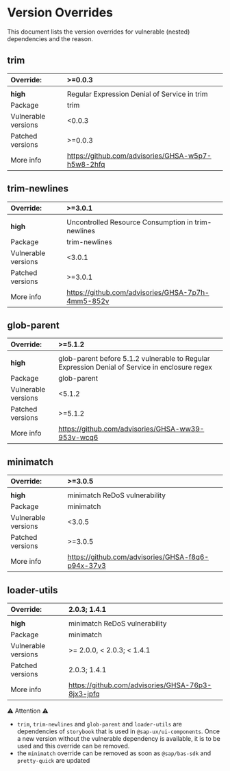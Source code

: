 # Version Overrides
This document lists the version overrides for vulnerable (nested) dependencies and the reason.

## trim
| Override:           | >=0.0.3 |
|:--------------------| :-------------|
|                     | |
| **high**        | Regular Expression Denial of Service in trim  |
| Package             | trim |
| Vulnerable versions | <0.0.3 |
| Patched versions    | >=0.0.3 |
| More info           | https://github.com/advisories/GHSA-w5p7-h5w8-2hfq  |

## trim-newlines
| Override:           | >=3.0.1 |
|:--------------------| :-------------|
|                     | |
| **high**        | Uncontrolled Resource Consumption in trim-newlines |
| Package             | trim-newlines |
| Vulnerable versions | <3.0.1 |
| Patched versions    | >=3.0.1 |
| More info           | https://github.com/advisories/GHSA-7p7h-4mm5-852v |

## glob-parent
| Override:           | >=5.1.2 |
|:--------------------| :-------------|
|                     | |
| **high**        | glob-parent before 5.1.2 vulnerable to Regular Expression Denial of Service in enclosure regex |
| Package             | glob-parent |
| Vulnerable versions | <5.1.2 |
| Patched versions    | >=5.1.2 |
| More info           | https://github.com/advisories/GHSA-ww39-953v-wcq6   |

## minimatch
| Override:           | >=3.0.5 |
|:--------------------| :-------------|
|                     | |
| **high**            | minimatch ReDoS vulnerability                     |
| Package             | minimatch                                         |
| Vulnerable versions | <3.0.5                                            |
| Patched versions    | >=3.0.5                                           |
| More info           | https://github.com/advisories/GHSA-f8q6-p94x-37v3 |

## loader-utils
| Override:           | 2.0.3; 1.4.1 |
|:--------------------| :-------------|
|                     | |
| **high**            | minimatch ReDoS vulnerability                     |
| Package             | minimatch                                         |
| Vulnerable versions | >= 2.0.0, < 2.0.3;  < 1.4.1                       |
| Patched versions    | 2.0.3; 1.4.1                                      |
| More info           | https://github.com/advisories/GHSA-76p3-8jx3-jpfq |

:warning: Attention :warning: 
* `trim`, `trim-newlines` and `glob-parent` and `loader-utils` are dependencies of `storybook` that is used in `@sap-ux/ui-components`. Once a new version without the vulnerable dependency is available, it is to be used and this override can be removed.
* the `minimatch` override can be removed as soon as `@sap/bas-sdk` and `pretty-quick` are updated
